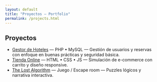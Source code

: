 ```yaml
---
layout: default
title: "Proyectos — Portfolio"
permalink: /projects.html
---
```


## Proyectos

- [Gestor de Hoteles](/projects/gestor-hoteles.html) — PHP • MySQL — Gestión de usuarios y reservas con enfoque en buenas prácticas y seguridad básica.
- [Tienda Online](/projects/tienda-online.html) — HTML • CSS • JS — Simulación de e-commerce con carrito y diseño responsive.
- [The Lost Algorithm](/projects/the-lost-algorithm.html) — Juego / Escape room — Puzzles lógicos y narrativa interactiva.
